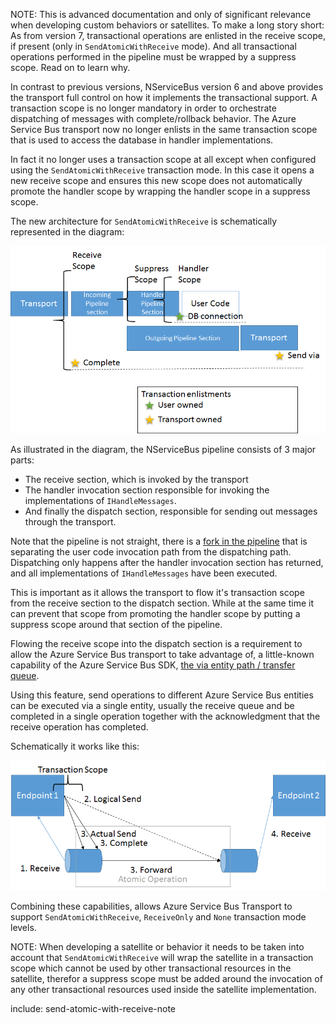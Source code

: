 NOTE: This is advanced documentation and only of significant relevance when developing custom behaviors or satellites. To make a long story short: As from version 7, transactional operations are enlisted in the receive scope, if present (only in `SendAtomicWithReceive` mode). And all transactional operations performed in the pipeline must be wrapped by a suppress scope. Read on to learn why.

In contrast to previous versions, NServiceBus version 6 and above provides the transport full control on how it implements the transactional support. A transaction scope is no longer mandatory in order to orchestrate dispatching of messages with complete/rollback behavior. The Azure Service Bus transport now no longer enlists in the same transaction scope that is used to access the database in handler implementations. 

In fact it no longer uses a transaction scope at all except when configured using the `SendAtomicWithReceive` transaction mode. In this case it opens a new receive scope and ensures this new scope does not automatically promote the handler scope by wrapping the handler scope in a suppress scope. 

The new architecture for `SendAtomicWithReceive` is schematically represented in the diagram:

![Transactions v7](transactions-v7.png)

As illustrated in the diagram, the NServiceBus pipeline consists of 3 major parts:
* The receive section, which is invoked by the transport
* The handler invocation section responsible for invoking the implementations of `IHandleMessages`.
* And finally the dispatch section, responsible for sending out messages through the transport.

Note that the pipeline is not straight, there is a [fork in the pipeline](/nservicebus/pipeline/steps-stages-connectors.md) that is separating the user code invocation path from the dispatching path. Dispatching only happens after the handler invocation section has returned, and all implementations of `IHandleMessages` have been executed.

This is important as it allows the transport to flow it's transaction scope from the receive section to the dispatch section. While at the same time it can prevent that scope from promoting the handler scope by putting a suppress scope around that section of the pipeline.

Flowing the receive scope into the dispatch section is a requirement to allow the Azure Service Bus transport to take advantage of, a little-known capability of the Azure Service Bus SDK, [the via entity path / transfer queue](https://github.com/Azure-Samples/azure-servicebus-messaging-samples/tree/master/AtomicTransactions). 

Using this feature, send operations to different Azure Service Bus entities can be executed via a single entity, usually the receive queue and be completed in a single operation together with the acknowledgment that the receive operation has completed.  

Schematically it works like this:

![Send Via](send-via.png)

Combining these capabilities, allows Azure Service Bus Transport to support `SendAtomicWithReceive`, `ReceiveOnly` and `None` transaction mode levels.

NOTE: When developing a satellite or behavior it needs to be taken into account that `SendAtomicWithReceive` will wrap the satellite in a transaction scope which cannot be used by other transactional resources in the satellite, therefor a suppress scope must be added around the invocation of any other transactional resources used inside the satellite implementation.

include: send-atomic-with-receive-note